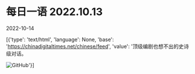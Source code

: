 # 每日一语 2022.10.13

2022-10-14

[{'type': 'text/html', 'language': None, 'base': 'https://chinadigitaltimes.net/chinese/feed', 'value': '顶级编剧也想不出的史诗级对话。

![GitHub](https://chinadigitaltimes.net/chinese/files/2022/10/1013.jpg)'}]